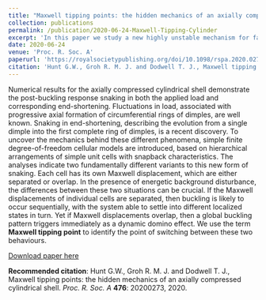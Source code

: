 ```yaml
---
title: "Maxwell tipping points: the hidden mechanics of an axially compressed cylindrical shell"
collection: publications
permalink: /publication/2020-06-24-Maxwell-Tipping-Cylinder
excerpt: 'In this paper we study a new highly unstable mechanism for failure of a cylindrical shell under axial compression. We term the onset of this instability the Maxwell Tipping Point'
date: 2020-06-24
venue: 'Proc. R. Soc. A'
paperurl: 'https://royalsocietypublishing.org/doi/10.1098/rspa.2020.0273'
citation: 'Hunt G.W., Groh R. M. J. and Dodwell T. J., Maxwell tipping points: the hidden mechanics of an axially compressed cylindrical shell. <i>Proc. R. Soc. A</i> <b>476</b>: 20200273, 2020.'
---
```

Numerical results for the axially compressed cylindrical shell demonstrate the post-buckling response snaking in both the applied load and corresponding end-shortening. Fluctuations in load, associated with progressive axial formation of circumferential rings of dimples, are well known. Snaking in end-shortening, describing the evolution from a single dimple into the first complete ring of dimples, is a recent discovery. To uncover the mechanics behind these different phenomena, simple finite degree-of-freedom cellular models are introduced, based on hierarchical arrangements of simple unit cells with snapback characteristics. The analyses indicate two fundamentally different variants to this new form of snaking. Each cell has its own Maxwell displacement, which are either separated or overlap. In the presence of energetic background disturbance, the differences between these two situations can be crucial. If the Maxwell displacements of individual cells are separated, then buckling is likely to occur sequentially, with the system able to settle into different localized states in turn. Yet if Maxwell displacements overlap, then a global buckling pattern triggers immediately as a dynamic domino effect. We use the term **Maxwell tipping point** to identify the point of switching between these two behaviours.

[Download paper here](https://royalsocietypublishing.org/doi/pdf/10.1098/rspa.2020.0273)

**Recommended citation**: Hunt G.W., Groh R. M. J. and Dodwell T. J., Maxwell tipping points: the hidden mechanics of an axially compressed cylindrical shell. *Proc. R. Soc. A* **476**: 20200273, 2020.